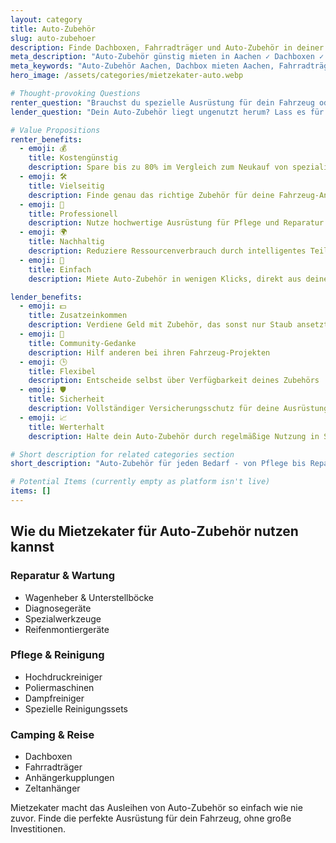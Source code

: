 ```yaml
---
layout: category
title: Auto-Zubehör
slug: auto-zubehoer
description: Finde Dachboxen, Fahrradträger und Auto-Zubehör in deiner Nähe
meta_description: "Auto-Zubehör günstig mieten in Aachen ✓ Dachboxen ✓ Fahrradträger ✓ Werkzeuge. Leihe Autozubehör von Nachbarn für deinen nächsten Trip mit Mietzekater."
meta_keywords: "Auto-Zubehör Aachen, Dachbox mieten Aachen, Fahrradträger leihen, Autozubehör Verleih, KFZ Werkzeuge, Auto Equipment Aachen, lokaler Verleih"
hero_image: /assets/categories/mietzekater-auto.webp

# Thought-provoking Questions
renter_question: "Brauchst du spezielle Ausrüstung für dein Fahrzeug oder Autoreparatur?"
lender_question: "Dein Auto-Zubehör liegt ungenutzt herum? Lass es für dich arbeiten!"

# Value Propositions
renter_benefits:
  - emoji: 💰
    title: Kostengünstig
    description: Spare bis zu 80% im Vergleich zum Neukauf von spezialisiertem Auto-Zubehör
  - emoji: 🛠️
    title: Vielseitig
    description: Finde genau das richtige Zubehör für deine Fahrzeug-Anforderungen
  - emoji: 🚗
    title: Professionell
    description: Nutze hochwertige Ausrüstung für Pflege und Reparatur
  - emoji: 🌍
    title: Nachhaltig
    description: Reduziere Ressourcenverbrauch durch intelligentes Teilen
  - emoji: 🤝
    title: Einfach
    description: Miete Auto-Zubehör in wenigen Klicks, direkt aus deiner Nachbarschaft

lender_benefits:
  - emoji: 💵
    title: Zusatzeinkommen
    description: Verdiene Geld mit Zubehör, das sonst nur Staub ansetzt
  - emoji: 🔧
    title: Community-Gedanke
    description: Hilf anderen bei ihren Fahrzeug-Projekten
  - emoji: 🕒
    title: Flexibel
    description: Entscheide selbst über Verfügbarkeit deines Zubehörs
  - emoji: 🛡️
    title: Sicherheit
    description: Vollständiger Versicherungsschutz für deine Ausrüstung
  - emoji: 📈
    title: Werterhalt
    description: Halte dein Auto-Zubehör durch regelmäßige Nutzung in Schuss

# Short description for related categories section
short_description: "Auto-Zubehör für jeden Bedarf - von Pflege bis Reparatur"

# Potential Items (currently empty as platform isn't live)
items: []
---
```


## Wie du Mietzekater für Auto-Zubehör nutzen kannst

<div class="use-cases-grid">
  <div class="use-case-card">
    <h3><i class="fas fa-tools"></i> Reparatur & Wartung</h3>
    <ul>
      <li>Wagenheber & Unterstellböcke</li>
      <li>Diagnosegeräte</li>
      <li>Spezialwerkzeuge</li>
      <li>Reifenmontiergeräte</li>
    </ul>
  </div>

  <div class="use-case-card">
    <h3><i class="fas fa-car-alt"></i> Pflege & Reinigung</h3>
    <ul>
      <li>Hochdruckreiniger</li>
      <li>Poliermaschinen</li>
      <li>Dampfreiniger</li>
      <li>Spezielle Reinigungssets</li>
    </ul>
  </div>

  <div class="use-case-card">
    <h3><i class="fas fa-road"></i> Camping & Reise</h3>
    <ul>
      <li>Dachboxen</li>
      <li>Fahrradträger</li>
      <li>Anhängerkupplungen</li>
      <li>Zeltanhänger</li>
    </ul>
  </div>
</div>

Mietzekater macht das Ausleihen von Auto-Zubehör so einfach wie nie zuvor. Finde die perfekte Ausrüstung für dein Fahrzeug, ohne große Investitionen.
